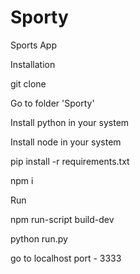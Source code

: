 # Sporty
Sports App

Installation

git clone <clone url from repository>

Go to folder 'Sporty'

Install python in your system

Install node in your system

pip install -r requirements.txt

npm i


Run

npm run-script build-dev

python run.py

go to localhost port - 3333




